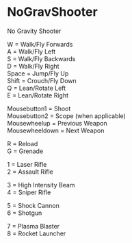 NoGravShooter
=============

No Gravity Shooter

W = Walk/Fly Forwards<br />
A = Walk/Fly Left<br />
S = Walk/Fly Backwards<br />
D = Walk/Fly Right<br />
Space = Jump/Fly Up<br />
Shift = Crouch/Fly Down<br />
Q = Lean/Rotate Left<br />
E = Lean/Rotate Right

Mousebutton1 = Shoot<br />
Mousebutton2 = Scope (when applicable)<br />
Mousewheelup = Previous Weapon<br />
Mousewheeldown = Next Weapon

R = Reload<br />
G = Grenade

1 = Laser Rifle<br />
2 = Assault Rifle

3 = High Intensity Beam<br />
4 = Sniper Rifle

5 = Shock Cannon<br />
6 = Shotgun

7 = Plasma Blaster<br />
8 = Rocket Launcher
